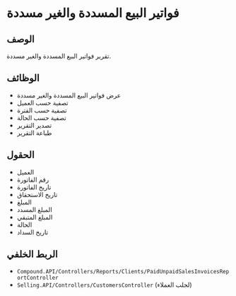 # فواتير البيع المسددة والغير مسددة

## الوصف
تقرير فواتير البيع المسددة والغير مسددة.

## الوظائف
- عرض فواتير البيع المسددة والغير مسددة
- تصفية حسب العميل
- تصفية حسب الفترة
- تصفية حسب الحالة
- تصدير التقرير
- طباعة التقرير

## الحقول
- العميل
- رقم الفاتورة
- تاريخ الفاتورة
- تاريخ الاستحقاق
- المبلغ
- المبلغ المسدد
- المبلغ المتبقي
- الحالة
- تاريخ السداد

## الربط الخلفي
- `Compound.API/Controllers/Reports/Clients/PaidUnpaidSalesInvoicesReportController`
- `Selling.API/Controllers/CustomersController` (لجلب العملاء)
